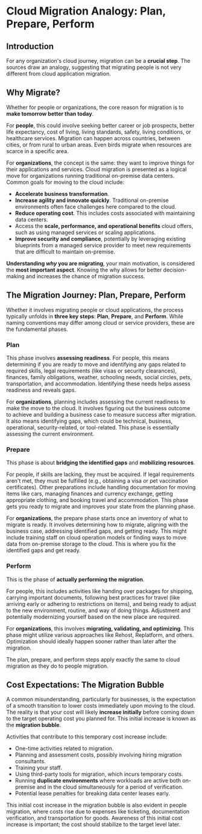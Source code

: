 # Cloud Migration Analogy: Plan, Prepare, Perform

## Introduction

For any organization's cloud journey, migration can be a **crucial step**. The sources draw an analogy, suggesting that migrating people is not very different from cloud application migration.

## Why Migrate?

Whether for people or organizations, the core reason for migration is to **make tomorrow better than today**.

For **people**, this could involve seeking better career or job prospects, better life expectancy, cost of living, living standards, safety, living conditions, or healthcare services. Migration can happen across countries, between cities, or from rural to urban areas. Even birds migrate when resources are scarce in a specific area.

For **organizations**, the concept is the same: they want to improve things for their applications and services. Cloud migration is presented as a logical move for organizations running traditional on-premise data centers. Common goals for moving to the cloud include:

*   **Accelerate business transformation**.
*   **Increase agility and innovate quickly**. Traditional on-premise environments often face challenges here compared to the cloud.
*   **Reduce operating cost**. This includes costs associated with maintaining data centers.
*   Access the **scale, performance, and operational benefits** cloud offers, such as using managed services or scaling applications.
*   **Improve security and compliance**, potentially by leveraging existing blueprints from a managed service provider to meet new requirements that are difficult to maintain on-premise.

**Understanding *why* you are migrating**, your main motivation, is considered the **most important aspect**. Knowing the why allows for better decision-making and increases the chance of migration success.

## The Migration Journey: Plan, Prepare, Perform

Whether it involves migrating people or cloud applications, the process typically unfolds in **three key steps**: **Plan**, **Prepare**, and **Perform**. While naming conventions may differ among cloud or service providers, these are the fundamental phases.

### Plan

This phase involves **assessing readiness**. For people, this means determining if you are ready to move and identifying any gaps related to required skills, legal requirements (like visas or security clearances), finances, family obligations, weather, schooling needs, social circles, pets, transportation, and accommodation. Identifying these needs helps assess readiness and reveals gaps.

For **organizations**, planning includes assessing the current readiness to make the move to the cloud. It involves figuring out the business outcome to achieve and building a business case to measure success after migration. It also means identifying gaps, which could be technical, business, operational, security-related, or tool-related. This phase is essentially assessing the current environment.

### Prepare

This phase is about **bridging the identified gaps** and **mobilizing resources**.

For people, if skills are lacking, they must be acquired. If legal requirements aren't met, they must be fulfilled (e.g., obtaining a visa or pet vaccination certificates). Other preparations include handling documentation for moving items like cars, managing finances and currency exchange, getting appropriate clothing, and booking travel and accommodation. This phase gets you ready to migrate and improves your state from the planning phase.

For **organizations**, the prepare phase starts once an inventory of what to migrate is ready. It involves determining how to migrate, aligning with the business case, addressing identified gaps, and getting ready. This might include training staff on cloud operation models or finding ways to move data from on-premise storage to the cloud. This is where you fix the identified gaps and get ready.

### Perform

This is the phase of **actually performing the migration**.

For people, this includes activities like handing over packages for shipping, carrying important documents, following best practices for travel (like arriving early or adhering to restrictions on items), and being ready to adjust to the new environment, routine, and way of doing things. Adjustment and potentially modernizing yourself based on the new place are required.

For **organizations**, this involves **migrating, validating, and optimizing**. This phase might utilize various approaches like Rehost, Replatform, and others. Optimization should ideally happen sooner rather than later after the migration.

The plan, prepare, and perform steps apply exactly the same to cloud migration as they do to people migration.

## Cost Expectations: The Migration Bubble

A common misunderstanding, particularly for businesses, is the expectation of a smooth transition to lower costs immediately upon moving to the cloud. The reality is that your cost will likely **increase initially** before coming down to the target operating cost you planned for. This initial increase is known as the **migration bubble**.

Activities that contribute to this temporary cost increase include:

*   One-time activities related to migration.
*   Planning and assessment costs, possibly involving hiring migration consultants.
*   Training your staff.
*   Using third-party tools for migration, which incurs temporary costs.
*   Running **duplicate environments** where workloads are active both on-premise and in the cloud simultaneously for a period of verification.
*   Potential lease penalties for breaking data center leases early.

This initial cost increase in the migration bubble is also evident in people migration, where costs rise due to expenses like ticketing, documentation verification, and transportation for goods. Awareness of this initial cost increase is important; the cost should stabilize to the target level later.
```
